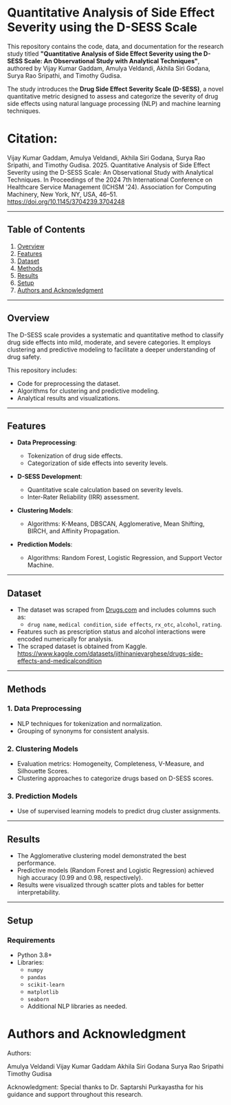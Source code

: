 # Quantitative Analysis of Side Effect Severity using the D-SESS Scale

This repository contains the code, data, and documentation for the research study titled **"Quantitative Analysis of Side Effect Severity using the D-SESS Scale: An Observational Study with Analytical Techniques"**, authored by Vijay Kumar Gaddam, Amulya Veldandi, Akhila Siri Godana, Surya Rao Sripathi, and Timothy Gudisa.

The study introduces the **Drug Side Effect Severity Scale (D-SESS)**, a novel quantitative metric designed to assess and categorize the severity of drug side effects using natural language processing (NLP) and machine learning techniques.

# Citation: 
Vijay Kumar Gaddam, Amulya Veldandi, Akhila Siri Godana, Surya Rao Sripathi, and Timothy Gudisa. 2025. Quantitative Analysis of Side Effect Severity using the D-SESS Scale: An Observational Study with Analytical Techniques. In Proceedings of the 2024 7th International Conference on Healthcare Service Management (ICHSM '24). Association for Computing Machinery, New York, NY, USA, 46–51. https://doi.org/10.1145/3704239.3704248

---

## Table of Contents

1. [Overview](#overview)
2. [Features](#features)
3. [Dataset](#dataset)
4. [Methods](#methods)
5. [Results](#results)
6. [Setup](#setup)
7. [Authors and Acknowledgment](#authors-and-acknowledgment)

---

## Overview

The D-SESS scale provides a systematic and quantitative method to classify drug side effects into mild, moderate, and severe categories. It employs clustering and predictive modeling to facilitate a deeper understanding of drug safety.

This repository includes:

- Code for preprocessing the dataset.
- Algorithms for clustering and predictive modeling.
- Analytical results and visualizations.

---

## Features

- **Data Preprocessing**:
  - Tokenization of drug side effects.
  - Categorization of side effects into severity levels.
  
- **D-SESS Development**:
  - Quantitative scale calculation based on severity levels.
  - Inter-Rater Reliability (IRR) assessment.

- **Clustering Models**:
  - Algorithms: K-Means, DBSCAN, Agglomerative, Mean Shifting, BIRCH, and Affinity Propagation.

- **Prediction Models**:
  - Algorithms: Random Forest, Logistic Regression, and Support Vector Machine.

---

## Dataset

- The dataset was scraped from [Drugs.com](https://www.drugs.com) and includes columns such as:
  - `drug name`, `medical condition`, `side effects`, `rx_otc`, `alcohol`, `rating`.
- Features such as prescription status and alcohol interactions were encoded numerically for analysis.
- The scraped dataset  is obtained from Kaggle. https://www.kaggle.com/datasets/jithinanievarghese/drugs-side-effects-and-medicalcondition 


---

## Methods

### 1. Data Preprocessing
- NLP techniques for tokenization and normalization.
- Grouping of synonyms for consistent analysis.

### 2. Clustering Models
- Evaluation metrics: Homogeneity, Completeness, V-Measure, and Silhouette Scores.
- Clustering approaches to categorize drugs based on D-SESS scores.

### 3. Prediction Models
- Use of supervised learning models to predict drug cluster assignments.

---

## Results

- The Agglomerative clustering model demonstrated the best performance.
- Predictive models (Random Forest and Logistic Regression) achieved high accuracy (0.99 and 0.98, respectively).
- Results were visualized through scatter plots and tables for better interpretability.

---

## Setup

### Requirements

- Python 3.8+
- Libraries:
  - `numpy`
  - `pandas`
  - `scikit-learn`
  - `matplotlib`
  - `seaborn`
  - Additional NLP libraries as needed.

# Authors and Acknowledgment
Authors:

Amulya Veldandi
Vijay Kumar Gaddam
Akhila Siri Godana
Surya Rao Sripathi
Timothy Gudisa

Acknowledgment:
Special thanks to Dr. Saptarshi Purkayastha for his guidance and support throughout this research.




